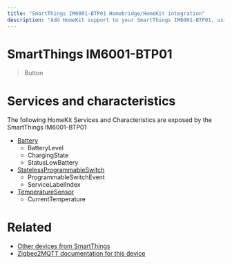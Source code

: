 ```yaml
---
title: "SmartThings IM6001-BTP01 Homebridge/HomeKit integration"
description: "Add HomeKit support to your SmartThings IM6001-BTP01, using Homebridge, Zigbee2MQTT and homebridge-z2m."
---
```

<!---
This file has been GENERATED using src/docgen/docgen.ts
DO NOT EDIT THIS FILE MANUALLY!
-->
# SmartThings IM6001-BTP01
> Button


# Services and characteristics
The following HomeKit Services and Characteristics are exposed by
the SmartThings IM6001-BTP01

* [Battery](../../battery.md)
  * BatteryLevel
  * ChargingState
  * StatusLowBattery
* [StatelessProgrammableSwitch](../../action.md)
  * ProgrammableSwitchEvent
  * ServiceLabelIndex
* [TemperatureSensor](../../sensors.md)
  * CurrentTemperature


# Related
* [Other devices from SmartThings](../index.md#smartthings)
* [Zigbee2MQTT documentation for this device](https://www.zigbee2mqtt.io/devices/IM6001-BTP01.html)